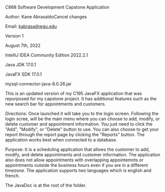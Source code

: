 C868 Software Development Capstone Application

Author: Kane AbrasaldoCancel changes

Email: kabrasa@wgu.edu

Version 1

August 7th, 2022

IntelliJ IDEA Community Edition 2022.2.1

Java JDK 17.0.1

JavaFX SDK 17.0.1

mysql-connector-java-8.0.26.jar


This is an updated version of my C195 JavaFX application that was repurposed for my capstone project. It has additional features such as the new search bar for appointments and customers.

Directions:
Once launched it will take you to the login screen. Following the login scree, will be the main menu where you can choose to add, modify, or delete customer and appointment information.
You just need to click the "Add", "Modify", or "Delete" button to use. You can also choose to get your report through the report page by clicking the "Reports" button. The application works best
when connected to a database.

Purpose: It is a scheduling application that allows the customer to add, modify, and delete appointments and customer information. The application also does not allow appointments with overlapping appointemnts or
appointments outside the business hours even if you are in a different timezone. The application supports two languages which is english and french.

The JavaDoc is at the root of the folder.


